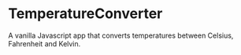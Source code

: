 # TemperatureConverter
A vanilla Javascript app that converts temperatures between Celsius, Fahrenheit and Kelvin.
